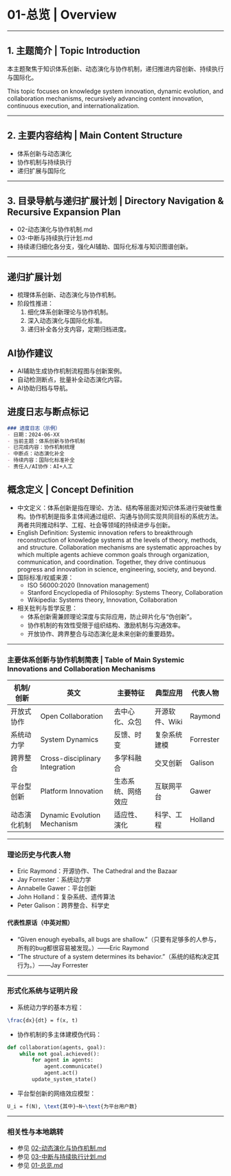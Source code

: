 # 01-总览 | Overview

---

## 1. 主题简介 | Topic Introduction

本主题聚焦于知识体系创新、动态演化与协作机制，递归推进内容创新、持续执行与国际化。

This topic focuses on knowledge system innovation, dynamic evolution, and collaboration mechanisms, recursively advancing content innovation, continuous execution, and internationalization.

---

## 2. 主要内容结构 | Main Content Structure

- 体系创新与动态演化
- 协作机制与持续执行
- 递归扩展与国际化

---

## 3. 目录导航与递归扩展计划 | Directory Navigation & Recursive Expansion Plan

- 02-动态演化与协作机制.md
- 03-中断与持续执行计划.md
- 持续递归细化各分支，强化AI辅助、国际化标准与知识图谱创新。

---

## 递归扩展计划

- 梳理体系创新、动态演化与协作机制。
- 阶段性推进：
  1. 细化体系创新理论与协作机制。
  2. 深入动态演化与国际化标准。
  3. 递归补全各分支内容，定期归档进度。

## AI协作建议

- AI辅助生成协作机制流程图与创新案例。
- 自动检测断点，批量补全动态演化内容。
- AI协助归档与导航。

## 进度日志与断点标记

```markdown
### 进度日志（示例）
- 日期：2024-06-XX
- 当前主题：体系创新与协作机制
- 已完成内容：协作机制梳理
- 中断点：动态演化补全
- 待续内容：国际化标准补全
- 责任人/AI协作：AI+人工
```
<!-- 中断点：协作机制/动态演化/国际化标准补全 -->

## 概念定义 | Concept Definition

- 中文定义：体系创新是指在理论、方法、结构等层面对知识体系进行突破性重构。协作机制是指多主体间通过组织、沟通与协同实现共同目标的系统方法。两者共同推动科学、工程、社会等领域的持续进步与创新。
- English Definition: Systemic innovation refers to breakthrough reconstruction of knowledge systems at the levels of theory, methods, and structure. Collaboration mechanisms are systematic approaches by which multiple agents achieve common goals through organization, communication, and coordination. Together, they drive continuous progress and innovation in science, engineering, society, and beyond.
- 国际标准/权威来源：
  - ISO 56000:2020 (Innovation management)
  - Stanford Encyclopedia of Philosophy: Systems Theory, Collaboration
  - Wikipedia: Systems theory, Innovation, Collaboration
- 相关批判与哲学反思：
  - 体系创新需兼顾理论深度与实际应用，防止碎片化与“伪创新”。
  - 协作机制的有效性受限于组织结构、激励机制与沟通效率。
  - 开放协作、跨界整合与动态演化是未来创新的重要趋势。

---

### 主要体系创新与协作机制简表 | Table of Main Systemic Innovations and Collaboration Mechanisms

| 机制/创新 | 英文 | 主要特征 | 典型应用 | 代表人物 |
|---|---|---|---|---|
| 开放式协作 | Open Collaboration | 去中心化、众包 | 开源软件、Wiki | Raymond |
| 系统动力学 | System Dynamics | 反馈、时变 | 复杂系统建模 | Forrester |
| 跨界整合 | Cross-disciplinary Integration | 多学科融合 | 交叉创新 | Galison |
| 平台型创新 | Platform Innovation | 生态系统、网络效应 | 互联网平台 | Gawer |
| 动态演化机制 | Dynamic Evolution Mechanism | 适应性、演化 | 科学、工程 | Holland |

---

### 理论历史与代表人物

- Eric Raymond：开源协作、The Cathedral and the Bazaar
- Jay Forrester：系统动力学
- Annabelle Gawer：平台创新
- John Holland：复杂系统、遗传算法
- Peter Galison：跨界整合、科学史

#### 代表性原话（中英对照）

- “Given enough eyeballs, all bugs are shallow.”（只要有足够多的人参与，所有的bug都很容易被发现。）——Eric Raymond
- “The structure of a system determines its behavior.”（系统的结构决定其行为。）——Jay Forrester

---

### 形式化系统与证明片段

- 系统动力学的基本方程：

```latex
\frac{dx}{dt} = f(x, t)
```

- 协作机制的多主体建模伪代码：

```python
def collaboration(agents, goal):
    while not goal.achieved():
        for agent in agents:
            agent.communicate()
            agent.act()
        update_system_state()
```

- 平台型创新的网络效应模型：

```latex
U_i = f(N), \text{其中}~N~\text{为平台用户数}
```

---

### 相关性与本地跳转

- 参见 [02-动态演化与协作机制.md](./02-动态演化与协作机制.md)
- 参见 [03-中断与持续执行计划.md](./03-中断与持续执行计划.md)
- 参见 [01-总览.md](../09-交叉学科与创新/01-总览.md)
